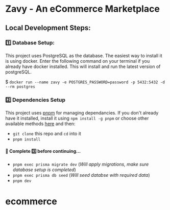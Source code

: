 # Zavy - An eCommerce Marketplace

## Local Development Steps:

### 1️⃣ Database Setup:

This project uses PostgreSQL as the database. The easiest way to install it is using docker. Enter the following command on your terminal if you already have docker installed. This will install and run the latest version of postgreSQL.

$ `docker run --name zavy -e POSTGRES_PASSWORD=password -p 5432:5432 -d --rm postgres`

### 2️⃣ Dependencies Setup

This project uses [pnpm](https://pnpm.io/) for managing dependancies. If you don't already have it installed, install it using `npm install -g pnpm` or choose other available methods [here](https://pnpm.io/installation) and then:

- `git clone` this repo and `cd` into it
- `pnpm install`

#### 🛑 Complete 3️⃣ before continuing...

- `pnpm exec prisma migrate dev` (_Will apply migrations, make sure database setup is completed_)
- `pnpm exec prisma db seed` (_Will seed databse with required data_)
- `pnpm dev`
# ecommerce
